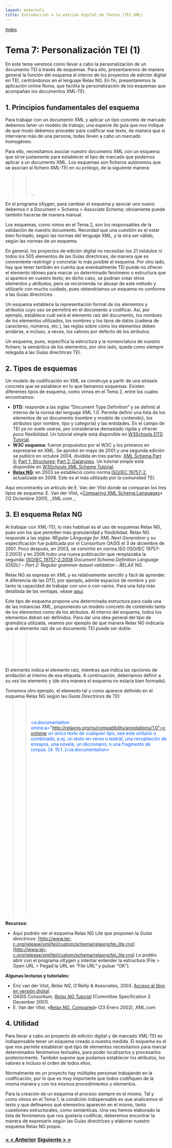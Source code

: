 ```yaml
---
layout: materials
title: Introducción a la edición digital de Textos (TEI-XML)
---
```


<a href="{{ site.url }}/materials/IntroTEI/index.html">Index</a>

# Tema 7: Personalización TEI (1)

En este tema veremos cómo llevar a cabo la personalización de un documento TEI a través de esquemas. Para ello, presentaremos de manera general la función del esquema al interno de los proyectos de edición digital en TEI, centrándonos en el lenguaje Relax NG. En fin, presentaremos la aplicación online Roma, que facilita la personalización de los esquemas que acompañan los documentos XML-TEI.

## 1\. Principios fundamentales del esquema

Para trabajar con un documento XML y aplicar un tipo concreto de marcado debemos tener un modelo de trabajo; una especie de guía que nos indique de qué modo debemos proceder para codificar ese texto, de manera que si interviene más de una persona, todas lleven a cabo un marcado homogéneo.

Para ello, necesitamos asociar nuestro documento XML con un esquema que sirve justamente para establecer el tipo de marcado que podemos aplicar a un documento XML. Los esquemas son ficheros autónomos que se asocian al fichero XML-TEI en su prólogo, de la siguiente manera:

> > <span class="code"><span style="color: #0058ff;"><?xml version="1.0" encoding="UTF-8"?></span>  
> > <span style="color: #ff4c4c;"><?xml-model href="http://www.tei-c.org/release/xml/tei/custom/schema/relaxng/tei_lite.rng" schematypens="http://relaxng.org/ns/structure/1.0"?></span>  
> > <span style="color: #0058ff;"><TEI xmlns="http://www.tei-c.org/ns/1.0">  
> > ...  
> > </TEI></span></span>

En el programa oXygen, para cambiar el esquema y asociar uno nuevo debemos ir a Document > Schema > Associate Schema; obviamente puede también hacerse de manera manual.

Los esquemas, como vimos en el Tema 2, son los responsables de la validación de nuestro documento. Recordad que una cuestión es el estar bien formado, según las normas del lenguaje XML, y la otra ser válido, según las normas de un esquema.

En general, los proyectos de edición digital no necesitan los 21 módulos ni todos los 505 elementos de las Guías directrices, de manera que es conveniente restringir y concretar lo más posible el esquema. Por otro lado, hay que tener también en cuenta que eventualmente TEI puede no ofrecer el elemento idóneo para marcar un determinado fenómeno o estructura que sí aparece en vuestro texto; en dicho caso, se podrían crear otros elementos y atributos, pero se recomienda no abusar de este método y utilizarlo con mucho cuidado, pues obtendríamos un esquema no conforme a las Guías directrices.

Un esquema establece la representación formal de los elementos y atributos cuyo uso se permitirá en el documento a codificar. Así, por ejemplo, establece cuál será el elemento raíz del documento, los nombres de los elementos utilizados, los nombres y los tipos de datos (cadena de caracteres, números, etc.), las reglas sobre cómo los elementos deben anidarse, e incluso, a veces, los valores por defecto de los atributos.

Un esquema, pues, especifica la estructura y la nomenclatura de nuestro fichero; la semántica de los elementos, por otro lado, queda como siempre relegada a las Guías directrices TEI.

## 2\. Tipos de esquemas

Un modelo de codificación en XML se construye a partir de una sintaxis concreta que se establece en lo que llamamos esquemas. Existen diferentes tipos de esquema, como vimos en el Tema 2, entre los cuales encontramos:

*   **DTD**: responde a las siglas “Document Type Definition” y se definió al interno de la norma del lenguaje XML 1.0\. Permite definir una lista de los elementos de un documento (nombre y modelo de contenido), los atributos (por nombre, tipo y categoría) y las entidades. En el campo de TEI ya no suele usarse, por considerarse demasiado rígida y ofrecer poco flexibilidad. Un tutorial simple está disponible en [W3Schools DTD Tutorial](http://www.w3schools.com/dtd/).
*   **W3C esquema**: fueron propuestos por el W3C y los primeros en expresarse en XML. Se aprobó en mayo de 2001 y una segunda edición se publicó en octubre 2004, dividida en tres partes: [XML Schema Part 0](http://www.w3.org/TR/xmlschema-0/); [Part 1: Structures](http://www.w3.org/TR/xmlschema-1/); [Part 2: Datatypes](http://www.w3.org/TR/xmlschema-2/). Un tutorial simple está disponible en [W3Schools XML Scheme Tutorial](http://www.w3schools.com/schema/).
*   [**Relax NG**](http://www.relaxng.org/): en 2003 se estableció como norma [ISO/IEC 19757-2](http://www.iso.org/iso/home/store/catalogue_ics/catalogue_detail_ics.htm?csnumber=52348), actualizada en 2008\. Este es el más utilizado por la comunidad TEI.

Aquí encontraréis un artículo de E. Van der Vlist donde se comparan los tres tipos de esquema: E. Van der Vlist, «[Comparing XML Schema Languages](http://www.xml.com/lpt/a/884)» (12 Diciembre 2001), _XML.com _

## 3\. El esquema Relax NG

Al trabajar con XML-TEI, lo más habitual es el uso de esquemas Relax NG, pues son los que permiten más granularidad y flexibilidad. Relax NG responde a las siglas: _REgular LAnguage for XML Next Generation_ y su especificación fue publicada por el Consortium OASIS el 3 de diciembre de 2001\. Poco después, en 2003, se convirtió en norma ISO (ISO/IEC 19757-2:2003) y en 2008 hubo una nueva publicación que remplazaba la segunda: [ISO/IEC 19757-2:2008](http://www.iso.org/iso/iso_catalogue/catalogue_tc/catalogue_detail.htm?csnumber=52348) _Document Schema Definition Language (DSDL) – Part 2: Regular grammar-based validation – RELAX NG_.

Relax NG se expresa en XML y es relativamente sencillo y fácil de aprender. A diferencia de las DTD, por ejemplo, admite espacios de nombre y por tanto la capacidad de trabajar con uno o con varios. Para una lista más detallada de las ventajas, véase [aquí](https://www.oasis-open.org/committees/relax-ng/charter.php).

Este tipo de esquema propone una determinada estructura para cada una de las instancias XML, proponiendo un modelo concreto de contenido tanto de los elementos como de los atributos. Al interno del esquema, todos los elementos deben ser definidos. Para dar una idea general del tipo de gramática utilizada, veamos por ejemplo de qué manera Relax NG indicaría que el elemento raíz de un documento TEI puede ser doble:

> > <span class="code"><span style="color: #0058ff;"><start>  
> >         <choice>  
> >             <ref name="tei_TEI"/>  
> >             <ref name="tei_teiCorpus"/>  
> >         </choice>  
> > </start></span></span>

El elemento <span class="code"><start></span> indica el elemento raíz, mientras que <span class="code"><choice></span> indica las opciones de anidación al interno de esa etiqueta. A continuación, deberíamos definir a su vez los elemento <span class="code"><TEI></span> y <span class="code"><teiCorpus></span> (de otra manera el esquema no estaría bien formado).  

Tomemos otro ejemplo, el elemento <span class="code"><text></span> tal y como aparece definido en el esquema Relax NG según las _Guías Directrices_ de TEI:

> > <span class="code"><span style="color: #0058ff;"><define name="tei_text">  
> >       <element name="text"></span>  
> >          <!-- Aquí aparece la documentación que concierne al elemento: -->  
> > <span style="color: #0058ff;"><a:documentation xmlns:a="http://relaxng.org/ns/compatibility/annotations/1.0">contiene un único texto de cualquier tipo, sea este unitario o combinado, p.ej. un texto en verso o teatral, una recopilación de ensayos, una novela, un diccionario, o una fragmento de corpus. [4\. 15.1. ]</a:documentation></span>  
> > <!-- Al interior de <text> podemos encontrar un grupo de elementos: -->  
> > <span style="color: #0058ff;"><group>  
> >             <zeroOrMore></span>  
> >                <!-- En este punto pueden aparecer ninguna o múltiples veces una serie de elementos permitidos en cualquier punto de un documento XML-TEI. Véase la lista aquí: http://www.tei-c.org/release/doc/tei-p5-doc/es/html/ref-model.global.html -->  
> > <span style="color: #0058ff;"><ref name="tei_model.global"/>  
> >             </zeroOrMore>  
> >             <optional></span>  
> > <!-- Opcionalmente podemos tener un elemento <front> al interno de <text> -->  
> > <span style="color: #0003ff;"><ref name="tei_front"/>  
> >                <zeroOrMore>  
> >                   <ref name="tei_model.global"/>  
> >                </zeroOrMore>  
> >             </optional>  
> >             <choice></span>  
> > <!-- Debemos elegir entre incluir un elemento <body> o un elemento <group> -->  
> > <span style="color: #0058ff;"><ref name="tei_body"/>  
> >                <ref name="tei_group"/>  
> >             </choice>  
> >             <zeroOrMore>  
> >                <ref name="tei_model.global"/>  
> >             </zeroOrMore>  
> >             <optional></span>  
> > <!-- Opcionalmente podemos tener un elemento <back> al interno de <text> -->  
> > <span style="color: #0058ff;"><ref name="tei_back"/>  
> >                <zeroOrMore>  
> >                   <ref name="tei_model.global"/>  
> >               </zeroOrMore>  
> >             </optional>  
> >          </group></span>  
> > <!-- Aquí la lista de los tipos de atributos que puede contener el elemento <text> -->  
> > <span style="color: #0058ff;"><ref name="tei_att.global.attributes"/>  
> >          <ref name="tei_att.declaring.attributes"/>  
> >          <ref name="tei_att.typed.attributes"/>  
> >          <empty/>  
> >       </element>  
> >    </define></span></span>

**Recursos:**  
- Aquí podréis ver el esquema Relax NG Lite que proponen la _Guías directrices_: [http://www.tei-c.org/release/xml/tei/custom/schema/relaxng/tei_lite.rng](http://www.tei-c.org/release/xml/tei/custom/schema/relaxng/tei_lite.rng) Lo podéis abrir con el programa oXygen y intentar entender la estructura (File > Open URL > Pegad la URL en “File URL” y pulsar “OK”).  

**Algunas lecturas y tutoriales:**  
- Eric van der Vlist, _Relax NG_, O’Reilly & Associates, 2003\. [Acceso al libro en versión digital](http://books.xmlschemata.org/relaxng/page2.html).  
- OASIS Consortium, [_Relax NG Tutorial_](http://relaxng.org/tutorial-20011203.html) (Committee Specification 3 December 2001).  
- E. Van der Vlist, «[Relax NG, Compared](http://www.xml.com/pub/a/2002/01/23/relaxng.html%20)» (23 Enero 2002), _XML.com_  

## 4\. Utilidad

Para llevar a cabo un proyecto de edición digital y de marcado XML-TEI es indispensable tener un esquema creado a nuestra medida. El esquema es el que nos permite establecer qué tipo de elementos necesitamos para marcar determinados fenómenos textuales, para poder localizarlos y procesarlos posteriormente. También supone que podamos establecer los atributos, los valores e incluso el orden de todos ellos.

Normalmente en un proyecto hay múltiples personas trabajando en la codificación, por lo que es muy importante que todos codifiquen de la misma manera y con los mismos procedimientos y elementos.

Para la creación de un esquema el proceso siempre es el mismo. Tal y como vimos en el Tema 1, la condición indispensable es que analicemos el texto y que definamos qué elementos aparecen en el mismo, tanto cuestiones estructurales, como semánticas. Una vez hemos elaborado la lista de fenómenos que nos gustaría codificar, deberemos encontrar la manera de expresarlo según las Guías directrices y elaborar nuestro esquema Relax NG propio.

### [< < Anterior](6.3.html)         [Siguiente > >](7.2.html)